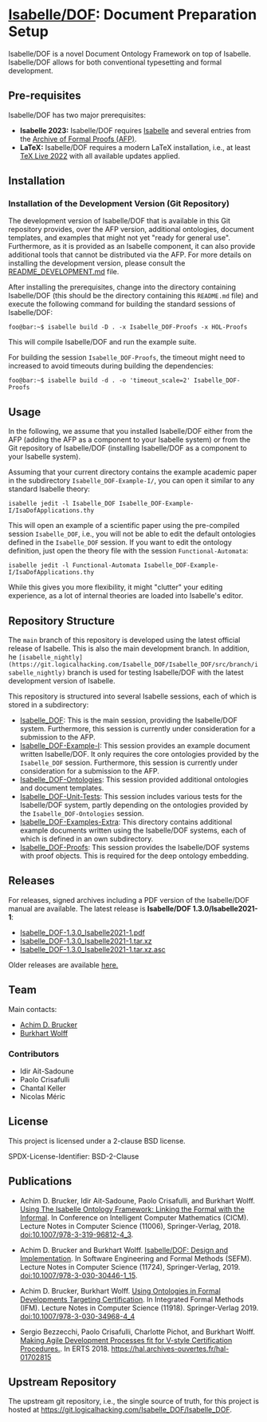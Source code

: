 # [Isabelle/DOF](https://git.logicalhacking.com/Isabelle_DOF/Isabelle_DOF): Document Preparation Setup

Isabelle/DOF is a novel Document Ontology Framework on top of Isabelle.
Isabelle/DOF allows for both conventional typesetting and formal development.

## Pre-requisites

Isabelle/DOF has two major prerequisites:

* **Isabelle 2023:** Isabelle/DOF requires [Isabelle](https://isabelle.in.tum.de/)
  and several entries from the [Archive of Formal Proofs
  (AFP)](https://www.isa-afp.org/).
* **LaTeX:** Isabelle/DOF requires a modern LaTeX installation, i.e., at least
  [TeX Live 2022](https://www.tug.org/texlive/) with all available updates
  applied.
  
## Installation

<!--
Isabelle/DOF is available as part of the [Archive of Formal Proofs
(AFP)](https://www.isa-afp.org/). This is the most convenient way to install
Isabelle/DOF for the latest official release of Isabelle.

### Installation from the Archive of Formal Proofs (AFP)

Isabelle/DOF is available in the AFP. Hence, for using Isabelle/DOF with the
latest official released version of Isabelle, please download the Isabelle
distribution for your operating system from the [Isabelle
website](https://isabelle.in.tum.de/). Furthermore, please install the AFP
following the instructions given at <https://www.isa-afp.org/help.html>.

Isabelle/DOF is currently consisting out of three AFP entries:

* [Isabelle_DOF:](https://www.isa-afp.org/entries/Isabelle_DOF.html) This entry
  contains the Isabelle/DOF system itself, including the Isabelle/DOF manual.
* [Isabelle_DOF-Example-I:](https://www.isa-afp.org/entries/Isabelle_DOF-Example-I.html)
  This entry contains an example of an academic paper written using the
  Isabelle/DOF system.
* [Isabelle_DOF-Example-II:](https://www.isa-afp.org/entries/Isabelle_DOF-Example-II.html)
  This entry contains an example of an academic paper written using the
  Isabelle/DOF system.

-->

### Installation of the Development Version (Git Repository)

The development version of Isabelle/DOF that is available in this Git repository
provides, over the AFP version, additional ontologies, document templates, and
examples that might not yet "ready for general use". Furthermore, as it is
provided as an Isabelle component, it can also provide additional tools that
cannot be distributed via the AFP. For more details on installing the
development version, please consult the
[README_DEVELOPMENT.md](./README_DEVELOPMENT.md) file.

After installing the prerequisites, change into the directory containing
Isabelle/DOF (this should be the directory containing this ``README.md`` file)
and execute the following command for building the standard sessions of
Isabelle/DOF:

```console
foo@bar:~$ isabelle build -D . -x Isabelle_DOF-Proofs -x HOL-Proofs
```

This will compile Isabelle/DOF and run the example suite.

For building the session ``Isabelle_DOF-Proofs``, the timeout might need to 
increased to avoid timeouts during building the dependencies:

```console
foo@bar:~$ isabelle build -d . -o 'timeout_scale=2' Isabelle_DOF-Proofs
```

## Usage

In the following, we assume that you installed Isabelle/DOF either from the AFP
(adding the AFP as a component to your Isabelle system) or from the Git
repository of Isabelle/DOF (installing Isabelle/DOF as a component to your
Isabelle system).

Assuming that your current directory contains the example academic paper in the
subdirectory ``Isabelle_DOF-Example-I/``, you can open it similar
to any standard Isabelle theory:

```console
isabelle jedit -l Isabelle_DOF Isabelle_DOF-Example-I/IsaDofApplications.thy
```

This will open an example of a scientific paper using the pre-compiled session
``Isabelle_DOF``, i.e., you will not be able to edit the default ontologies
defined in the ``Isabelle_DOF`` session.  If you want to edit the ontology definition, 
just open the theory file with the session ``Functional-Automata``:

```console
isabelle jedit -l Functional-Automata Isabelle_DOF-Example-I/IsaDofApplications.thy
```

While this gives you more flexibility, it might "clutter" your editing
experience, as a lot of internal theories are loaded into Isabelle's editor.

## Repository Structure

The ``main`` branch of this repository is developed using the latest official
release of Isabelle. This is also the main development branch. In addition, he
``[isabelle_nightly](https://git.logicalhacking.com/Isabelle_DOF/Isabelle_DOF/src/branch/isabelle_nightly)`` branch is used for testing Isabelle/DOF with the latest
development version of Isabelle.

This repository is structured into several Isabelle sessions, each of which is stored
in a subdirectory:

* [Isabelle_DOF](./Isabelle_DOF/): This is the main session, providing the
  Isabelle/DOF system. Furthermore, this session is currently under
  consideration for a submission to the AFP.
* [Isabelle_DOF-Example-I](./Isabelle_DOF-Example-I/):
  This session provides an example document written Isabelle/DOF. It only
  requires the core ontologies provided by the ``Isabelle_DOF`` session.
  Furthermore, this session is currently under consideration for a submission to
  the AFP.
* [Isabelle_DOF-Ontologies](./Isabelle_DOF-Ontologies/): This session provided
  additional ontologies and document templates.
* [Isabelle_DOF-Unit-Tests](./Isabelle_DOF-Unit-Tests/): This session includes
  various tests for the Isabelle/DOF system, partly depending on the ontologies
  provided by the ``Isabelle_DOF-Ontologies`` session.
* [Isabelle_DOF-Examples-Extra](./Isabelle_DOF-Examples-Extra/): This directory
  contains additional example documents written using the Isabelle/DOF systems,
  each of which is defined in an own subdirectory.
* [Isabelle_DOF-Proofs](./Isabelle_DOF-Proofs/): This session provides the
  Isabelle/DOF systems with proof objects. This is required for the deep
  ontology embedding.

## Releases

For releases, signed archives including a PDF version of the Isabelle/DOF manual
are available. The latest release is **Isabelle/DOF 1.3.0/Isabelle2021-1**:

* [Isabelle_DOF-1.3.0_Isabelle2021-1.pdf](https://artifacts.logicalhacking.com/releases/Isabelle_DOF/Isabelle_DOF/Isabelle_DOF-1.3.0_Isabelle2021-1.pdf)
* [Isabelle_DOF-1.3.0_Isabelle2021-1.tar.xz](https://artifacts.logicalhacking.com/releases/Isabelle_DOF/Isabelle_DOF/Isabelle_DOF-1.3.0_Isabelle2021-1.tar.xz)
* [Isabelle_DOF-1.3.0_Isabelle2021-1.tar.xz.asc](https://artifacts.logicalhacking.com/releases/Isabelle_DOF/Isabelle_DOF/Isabelle_DOF-1.3.0_Isabelle2021-1.tar.xz.asc)

Older releases are available [here.](https://artifacts.logicalhacking.com/releases/Isabelle_DOF/Isabelle_DOF/)

## Team

Main contacts:

* [Achim D. Brucker](http://www.brucker.ch/)
* [Burkhart Wolff](https://www.lri.fr/~wolff/)

### Contributors

* Idir Ait-Sadoune
* Paolo Crisafulli
* Chantal Keller
* Nicolas Méric

## License

This project is licensed under a 2-clause BSD license.

SPDX-License-Identifier: BSD-2-Clause

## Publications

* Achim D. Brucker, Idir Ait-Sadoune, Paolo Crisafulli, and Burkhart Wolff.
  [Using The Isabelle Ontology Framework: Linking the Formal with the
  Informal](https://www.brucker.ch/bibliography/download/2018/brucker.ea-isabelle-ontologies-2018.pdf).
  In Conference on Intelligent Computer Mathematics (CICM). Lecture Notes in
  Computer Science (11006), Springer-Verlag, 2018.
  [doi:10.1007/978-3-319-96812-4_3](https://doi.org/10.1007/978-3-319-96812-4_3).

* Achim D. Brucker and Burkhart Wolff. [Isabelle/DOF: Design and
  Implementation](https://www.brucker.ch/bibliography/download/2019/brucker.ea-isabelledof-2019.pdf).
  In Software Engineering and Formal Methods (SEFM). Lecture Notes in Computer
  Science (11724), Springer-Verlag, 2019.
  [doi:10.1007/978-3-030-30446-1_15](https://doi.org/10.1007/978-3-030-30446-1_15).

* Achim D. Brucker, Burkhart Wolff. [Using Ontologies in Formal Developments
  Targeting
  Certification](https://www.brucker.ch/bibliography/download/2019/brucker.ea-ontologies-certification-2019.pdf).
  In Integrated Formal Methods (IFM). Lecture Notes in Computer Science (11918).
  Springer-Verlag 2019.
  [doi:10.1007/978-3-030-34968-4_4](http://dx.doi.org/10.1007/978-3-030-34968-4_4)  

* Sergio Bezzecchi, Paolo Crisafulli, Charlotte Pichot, and Burkhart Wolff.
  [Making Agile Development Processes fit for V-style Certification
   Procedures.](https://hal.archives-ouvertes.fr/hal-01702815/document). In ERTS
   2018. <https://hal.archives-ouvertes.fr/hal-01702815>

## Upstream Repository

The upstream git repository, i.e., the single source of truth, for this project
is hosted at <https://git.logicalhacking.com/Isabelle_DOF/Isabelle_DOF>.
